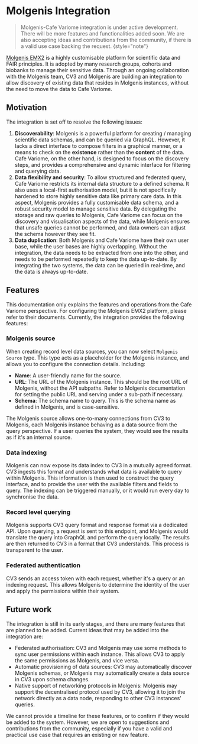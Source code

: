 # Molgenis Integration

> Molgenis-Cafe Variome integration is under active development. There will be more features and functionalities added soon. We are also accepting ideas and contributions from the community, if there is a valid use case backing the request.
{style="note"}

[Molgenis EMX2](https://github.com/molgenis/molgenis-emx2) is a highly customisable platform for scientific data and FAIR principles. It is adopted by many research groups, cohorts and biobanks to manage their sensitive data. Through an ongoing collaboration with the Molgenis team, CV3 and Molgenis are building an integration to allow discovery of existing data that resides in Molgenis instances, without the need to move the data to Cafe Variome.

## Motivation

The integration is set off to resolve the following issues:

1. **Discoverability**: Molgenis is a powerful platform for creating / managing scientific data schemas, and can be queried via GraphQL. However, it lacks a direct interface to compose filters in a graphical manner, or a means to check on the **existence** rather than the **content** of the data. Cafe Variome, on the other hand, is designed to focus on the discovery steps, and provides a comprehensive and dynamic interface for filtering and querying data.
2. **Data flexibility and security**: To allow structured and federated query, Cafe Variome restricts its internal data structure to a defined schema. It also uses a local-first authorisation model, but it is not specifically hardened to store highly sensitive data like primary care data. In this aspect, Molgenis provides a fully customisable data schema, and a robust security model to manage sensitive data. By delegating the storage and raw queries to Molgenis, Cafe Variome can focus on the discovery and visualisation aspects of the data, while Molgenis ensures that unsafe queries cannot be performed, and data owners can adjust the schema however they see fit.
3. **Data duplication**: Both Molgenis and Cafe Variome have their own user base, while the user bases are highly overlapping. Without the integration, the data needs to be extracted from one into the other, and needs to be performed repeatedly to keep the data up-to-date. By integrating the two systems, the data can be queried in real-time, and the data is always up-to-date.

## Features

This documentation only explains the features and operations from the Cafe Variome perspective. For configuring the Molgenis EMX2 platform, please refer to their documents. Currently, the integration provides the following features:

### Molgenis source

When creating record level data sources, you can now select `Molgenis Source` type. This type acts as a placeholder for the Molgenis instance, and allows you to configure the connection details. Including:

- **Name**: A user-friendly name for the source.
- **URL**: The URL of the Molgenis instance. This should be the root URL of Molgenis, without the API subpaths. Refer to Molgenis documentation for setting the public URL and serving under a sub-path if necessary.
- **Schema**: The schema name to query. This is the schema name as defined in Molgenis, and is case-sensitive.

The Molgenis source allows one-to-many connections from CV3 to Molgenis, each Molgenis instance behaving as a data source from the query perspective. If a user queries the system, they would see the results as if it's an internal source.

### Data indexing

Molgenis can now expose its data index to CV3 in a mutually agreed format. CV3 ingests this format and understands what data is available to query within Molgenis. This information is then used to construct the query interface, and to provide the user with the available filters and fields to query. The indexing can be triggered manually, or it would run every day to synchronise the data.

### Record level querying

Molgenis supports CV3 query format and response format via a dedicated API. Upon querying, a request is sent to this endpoint, and Molgenis would translate the query into GraphQL and perform the query locally. The results are then returned to CV3 in a format that CV3 understands. This process is transparent to the user.

### Federated authentication

CV3 sends an access token with each request, whether it's a query or an indexing request. This allows Molgenis to determine the identity of the user and apply the permissions within their system.

## Future work

The integration is still in its early stages, and there are many features that are planned to be added. Current ideas that may be added into the integration are:

- Federated authorisation: CV3 and Molgenis may use some methods to sync user permissions within each instance. This allows CV3 to apply the same permissions as Molgenis, and vice versa.
- Automatic provisioning of data sources: CV3 may automatically discover Molgenis schemas, or Molgenis may automatically create a data source in CV3 upon schema changes.
- Native support of networking protocols in Molgenis: Molgenis may support the decentralised protocol used by CV3, allowing it to join the network directly as a data node, responding to other CV3 instances' queries.

We cannot provide a timeline for these features, or to confirm if they would be added to the system. However, we are open to suggestions and contributions from the community, especially if you have a valid and practical use case that requires an existing or new feature.
